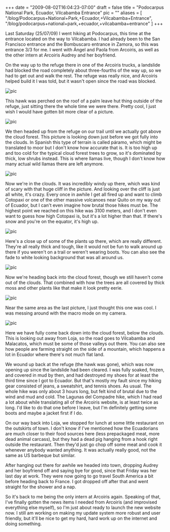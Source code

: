 
+++
date = "2009-08-02T16:04:23-07:00"
draft = false
title = "Podocarpus National Park, Ecuador, Vilcabamba Entrance"
pic = ""
aliases = [
  "/blog/Podocarpus+National+Park,+Ecuador,+Vilcabamba+Entrance",
  "/blog/podocarpus+national+park,+ecuador,+vilcabamba+entrance"
]
+++

<p>Last Saturday (25/07/09) I went hiking at Podocarpus, this time at the entrance located on the way to Vilcabamba.  I had already been to the San Francisco entrance and the Bombuscaro entrance in Zamora, so this was entrance 3/3 for me.  I went with &Aacute;ngel and Paola from Arcoiris, as well as the other intern at Arcoiris Audrey and her boyfriend.</p>
<p>On the way up to the refuge there in one of the Arcoiris trucks, a landslide had blocked the road completely about three-fourths of the way up, so we had to get out and walk the rest.  The refuge was really nice, and Arcoiris helped build it I was told, but it wasn't open since the road was blocked.</p>
<p>  <img border="0"  alt="pic" src="http://www.justinmccandless.com/uploads/images/CIMG2082s.jpg" /></p>
<p>This hawk was perched on the roof of a palm leave hut thing outside of the refuge, just sitting there the whole time we were there.  Pretty cool, I just wish I would have gotten bit more clear of a picture.</p>
<p> <img border="0"  alt="pic" src="http://www.justinmccandless.com/uploads/images/CIMG2089s.jpg" /></p>
<p>We then headed up from the refuge on our trail until we actually got above the cloud forest.  This picture is looking down just before we got fully into the clouds.  In Spanish this type of terrain is called p&aacute;ramo, which might be translated to moor but I don't know how accurate that is.  It is too high up and too cold for the typical cloud forest trees to grow, so it's dominated by thick, low shrubs instead.  This is where llamas live, though I don't know how many actual wild llamas there are left anymore.</p>
<p> <img border="0"  alt="pic" src="http://www.justinmccandless.com/uploads/images/CIMG2094s.jpg" /></p>
<p>Now we're in the clouds.  It was incredibly windy up there, which was kind of scary with that huge cliff in the picture.  And looking over the cliff is just all white, it's crazy.  Every once in awhile I get all fired up and want to climb Cotopaxi or one of the other massive volcanoes near Quito on my way out of Ecuador, but I can't even imagine how brutal those hikes must be.  The highest point we reached on this hike was 3100 meters, and I don't even want to guess how high Cotopaxi is, but it's a lot higher than that.  If there's snow and you're on the equator, it's high up.</p>
<p> <img border="0" alt="pic" src="http://www.justinmccandless.com/uploads/images/CIMG2096s.jpg" /></p>
<p>Here's a close up of some of the plants up there, which are really different.  They're all really thick and tough, like it would not be fun to walk around up there if you weren't on a trail or weren't wearing boots.  You can also see the fade to white looking background that was all around us.</p>
<p> <img border="0" alt="pic" src="http://www.justinmccandless.com/uploads/images/CIMG2126s.jpg" /></p>
<p>Now we're heading back into the cloud forest, though we still haven't come out of the clouds.  That combined with how the trees are all covered by thick moss and other plants like that make it look pretty eerie.</p>
<p> <img border="0" alt="pic" src="http://www.justinmccandless.com/uploads/images/CIMG2139s.jpg" /></p>
<p>Near the same area as the last picture, I just thought this one was cool.  I was messing around with the macro mode on my camera.</p>
<p><img border="0" alt="pic" src="http://www.justinmccandless.com/uploads/images/CIMG2161s.jpg" /></p>
<p>Here we have fully come back down into the cloud forest, below the clouds.  This is looking out away from Loja, so the road goes to Vilcabamba and Malacatos, which must be some of those valleys out there.  You can also see how people are farming straight on the side of a mountain, which happens a lot in Ecuador where there's not much flat land.</p>
<p>We wound up back at the refuge (the hawk was gone), which was now opening up since the landslide had been cleared.  I was fully soaked, frozen, and covered in mud by then, and had destroyed my shoes for at least the third time since I got to Ecuador.  But that's mostly my fault since my hiking gear consisted of jeans, a sweatshirt, and tennis shoes.  As usual.  The whole hike was only about 3 hours long, but felt kind of brutal due to the wind and mud and cold.  The Lagunas del Compadre hike, which I had read a lot about while translating all of the Arcoiris website, is at least twice as long.  I'd like to do that one before I leave, but I'm definitely getting some boots and maybe a jacket first if I do.</p>
<p>On our way back into Loja, we stopped for lunch at some little restaurant on the outskirts of town.  I don't know if I've mentioned how the Ecuadorians are much closer to their food sources here (less prepackaged meat, more dead animal carcass), but they had a dead pig hanging from a hook right outside the restaurant.  Then they'd just go chop off some meat and cook it whenever anybody wanted anything.  It was actually really good, not the same as US barbeque but similar.</p>
<p>After hanging out there for awhile we headed into town, dropping Audrey and her boyfriend off and saying bye for good, since that Friday was her last day at work.  They were now going to go travel South America a bit before heading back to France.  I got dropped off after that and went straight for the  shower and a nap.</p>
<p>So it's back to me being the only intern at Arcoiris again.  Speaking of that, I've finally gotten the news items I needed from Arcoiris (and improvised everything else myself), so I'm just about ready to launch the new website now.  I still am working on making my update system more robust and user friendly, but it'll be nice to get my hard, hard work up on the internet and doing something.</p>